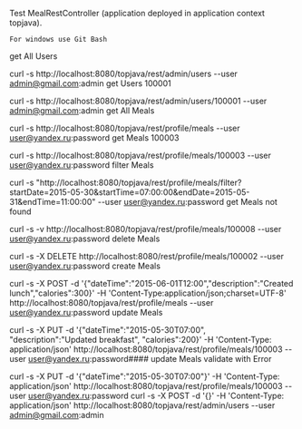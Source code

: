 Test MealRestController (application deployed in application context topjava).

    For windows use Git Bash

get All Users

curl -s http://localhost:8080/topjava/rest/admin/users --user admin@gmail.com:admin
get Users 100001

curl -s http://localhost:8080/topjava/rest/admin/users/100001 --user admin@gmail.com:admin
get All Meals

curl -s http://localhost:8080/topjava/rest/profile/meals --user user@yandex.ru:password
get Meals 100003

curl -s http://localhost:8080/topjava/rest/profile/meals/100003 --user user@yandex.ru:password
filter Meals

curl -s "http://localhost:8080/topjava/rest/profile/meals/filter?startDate=2015-05-30&startTime=07:00:00&endDate=2015-05-31&endTime=11:00:00" --user user@yandex.ru:password
get Meals not found

curl -s -v http://localhost:8080/topjava/rest/profile/meals/100008 --user user@yandex.ru:password
delete Meals

curl -s -X DELETE http://localhost:8080/rest/profile/meals/100002 --user user@yandex.ru:password
create Meals

curl -s -X POST -d '{"dateTime":"2015-06-01T12:00","description":"Created lunch","calories":300}' -H 'Content-Type:application/json;charset=UTF-8' http://localhost:8080/topjava/rest/profile/meals --user user@yandex.ru:password
update Meals

curl -s -X PUT -d '{"dateTime":"2015-05-30T07:00", "description":"Updated breakfast", "calories":200}' -H 'Content-Type: application/json' http://localhost:8080/topjava/rest/profile/meals/100003 --user user@yandex.ru:password#### update Meals
validate with Error

curl -s -X PUT -d '{"dateTime":"2015-05-30T07:00"}' -H 'Content-Type: application/json' http://localhost:8080/topjava/rest/profile/meals/100003 --user user@yandex.ru:password curl -s -X POST -d '{}' -H 'Content-Type: application/json' http://localhost:8080/topjava/rest/admin/users --user admin@gmail.com:admin